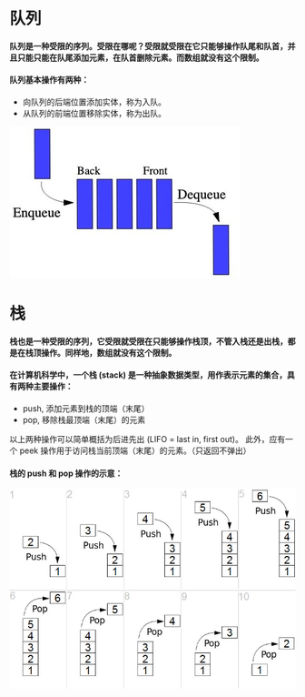 # 队列
#### 队列是一种受限的序列。受限在哪呢？受限就受限在它只能够操作队尾和队首，并且只能只能在队尾添加元素，在队首删除元素。而数组就没有这个限制。
#### 队列基本操作有两种：
* 向队列的后端位置添加实体，称为入队。
* 从队列的前端位置移除实体，称为出队。  

![](images\vd0xqq.jpg)

# 栈
#### 栈也是一种受限的序列，它受限就受限在只能够操作栈顶，不管入栈还是出栈，都是在栈顶操作。同样地，数组就没有这个限制。
#### 在计算机科学中，一个栈 (stack) 是一种抽象数据类型，用作表示元素的集合，具有两种主要操作：
* push, 添加元素到栈的顶端（末尾）
* pop, 移除栈最顶端（末尾）的元素  

以上两种操作可以简单概括为后进先出 (LIFO = last in, first out)。
此外，应有一个 peek 操作用于访问栈当前顶端（末尾）的元素。（只返回不弹出）  
#### 栈的 push 和 pop 操作的示意：
![](images\kzge8i.jpg)